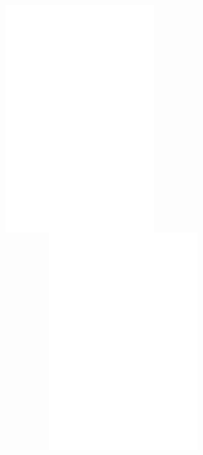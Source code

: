 <img align="left" width="390" alt="Metrics - Left" src="https://github.com/SpenserJ/SpenserJ/blob/main/metrics-left.svg">
<img align="right" width="390" alt="Metrics - Right" src="https://github.com/SpenserJ/SpenserJ/blob/main/metrics-right.svg">
